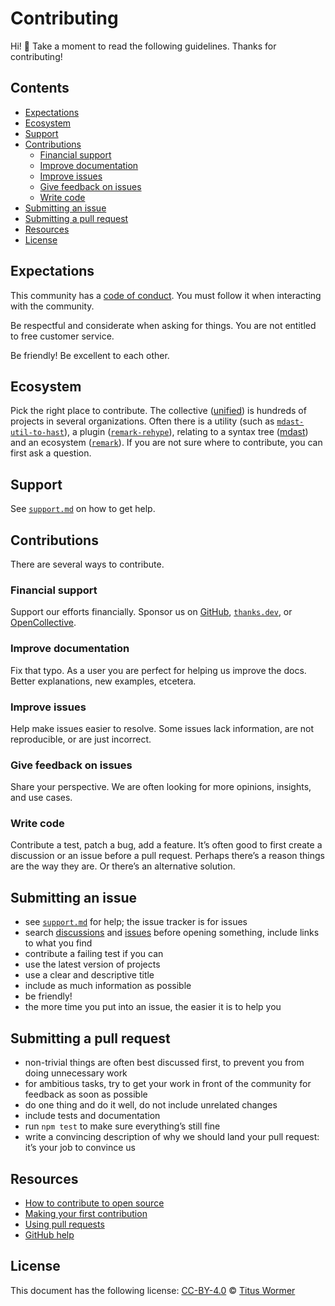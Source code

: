 # Contributing

Hi!
👋
Take a moment to read the following guidelines.
Thanks for contributing!

## Contents

* [Expectations](#expectations)
* [Ecosystem](#ecosystem)
* [Support](#support)
* [Contributions](#contributions)
  * [Financial support](#financial-support)
  * [Improve documentation](#improve-documentation)
  * [Improve issues](#improve-issues)
  * [Give feedback on issues](#give-feedback-on-issues)
  * [Write code](#write-code)
* [Submitting an issue](#submitting-an-issue)
* [Submitting a pull request](#submitting-a-pull-request)
* [Resources](#resources)
* [License](#license)

## Expectations

This community has a [code of conduct][file-code-of-conduct].
You must follow it when interacting with the community.

Be respectful and considerate when asking for things.
You are not entitled to free customer service.

Be friendly!
Be excellent to each other.

## Ecosystem

Pick the right place to contribute.
The collective ([unified][github-unified]) is hundreds of projects in several
organizations.
Often there is
a utility (such as [`mdast-util-to-hast`][github-mdast-util-to-hast]),
a plugin ([`remark-rehype`][github-remark-rehype]),
relating to a syntax tree ([mdast][github-mdast])
and an ecosystem ([`remark`][github-remark]).
If you are not sure where to contribute,
you can first ask a question.

## Support

See [`support.md`][file-support] on how to get help.

## Contributions

There are several ways to contribute.

### Financial support

Support our efforts financially.
Sponsor us on [GitHub][github-sponsors],
[`thanks.dev`][thanks],
or [OpenCollective][].

### Improve documentation

Fix that typo.
As a user you are perfect for helping us improve the docs.
Better explanations,
new examples,
etcetera.

### Improve issues

Help make issues easier to resolve.
Some issues lack information,
are not reproducible,
or are just incorrect.

### Give feedback on issues

Share your perspective.
We are often looking for more opinions,
insights,
and use cases.

### Write code

Contribute a test,
patch a bug,
add a feature.
It’s often good to first create a discussion or an issue before a pull request.
Perhaps there’s a reason things are the way they are.
Or there’s an alternative solution.

## Submitting an issue

* see [`support.md`][file-support] for help;
  the issue tracker is for issues
* search [discussions][github-search-discussions] and
  [issues][github-search-issues] before opening something,
  include links to what you find
* contribute a failing test if you can
* use the latest version of projects
* use a clear and descriptive title
* include as much information as possible
* be friendly!
* the more time you put into an issue,
  the easier it is to help you

## Submitting a pull request

* non-trivial things are often best discussed first,
  to prevent you from doing unnecessary work
* for ambitious tasks,
  try to get your work in front of the community for feedback as soon as
  possible
* do one thing and do it well,
  do not include unrelated changes
* include tests and documentation
* run `npm test` to make sure everything’s still fine
* write a convincing description of why we should land your pull request:
  it’s your job to convince us

## Resources

* [How to contribute to open source](https://opensource.guide/how-to-contribute/)
* [Making your first contribution](https://medium.com/@vadimdemedes/making-your-first-contribution-de6576ddb190)
* [Using pull requests](https://help.github.com/articles/about-pull-requests/)
* [GitHub help](https://help.github.com)

## License

This document has the following license:
[CC-BY-4.0][creativecommons-by] © [Titus Wormer][wooorm]

[creativecommons-by]: https://creativecommons.org/licenses/by/4.0/

[file-code-of-conduct]: code-of-conduct.md

[file-support]: support.md

[github-mdast-util-to-hast]: https://github.com/syntax-tree/mdast-util-to-hast

[github-mdast]: https://github.com/syntax-tree/mdast

[github-remark-rehype]: https://github.com/remarkjs/remark-rehype

[github-remark]: https://github.com/remarkjs/remark

[github-unified]: https://github.com/unifiedjs/unified

[github-search-discussions]: https://github.com/orgs/remarkjs/discussions

[github-search-issues]: https://github.com/search?q=user%3Aremarkjs&type=issues

[github-sponsors]: https://github.com/sponsors/unifiedjs

[opencollective]: https://opencollective.com/unified

[thanks]: https://thanks.dev

[wooorm]: https://wooorm.com
